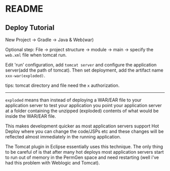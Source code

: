 # README

## Deploy Tutorial

New Project -> Gradle -> Java & Web(war)

Optional step: File -> project structure -> module -> main -> specify the `web.xml` file when tomcat run.

Edit 'run' configuration, add `tomcat server` and configure the application server(add the path of tomcat). Then set deployment, add the artifact name `xxx-war(exploded)`.

tips: tomcat directory and file need the `x` authorization.

---

`exploded` means than instead of deploying a WAR/EAR file to your application server to test your application you point your application server at a folder containing the unzipped (exploded) contents of what would be inside the WAR/EAR file.

This makes development quicker as most application servers support Hot Deploy where you can change the code/JSPs etc and these changes will be reflected almost immediately in the running application.

The Tomcat plugin in Eclipse essentially uses this technique. The only thing to be careful of is that after many hot deploys most application servers start to run out of memory in the PermGen space and need restarting (well i've had this problem with Weblogic and Tomcat).




